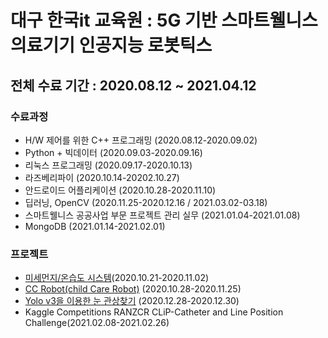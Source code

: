 # 대구 한국it 교육원 : 5G 기반 스마트웰니스 의료기기 인공지능 로봇틱스

## 전체 수료 기간 : 2020.08.12 ~ 2021.04.12

### 수료과정
- H/W 제어를 위한 C++ 프로그래밍 (2020.08.12-2020.09.02)
- Python + 빅데이터 (2020.09.03-2020.09.16)
- 리눅스 프로그래밍 (2020.09.17-2020.10.13)
- 라즈베리파이 (2020.10.14-20202.10.27)
- 안드로이드 어플리케이션 (2020.10.28-2020.11.10)
- 딥러닝, OpenCV (2020.11.25-2020.12.16 / 2021.03.02-03.18)
- 스마트웰니스 공공사업 부문 프로젝트 관리 실무 (2021.01.04-2021.01.08)
- MongoDB (2021.01.14-2021.02.01)


### 프로젝트
- [미세먼지/온습도 시스템](https://github.com/J-jihee/Project/tree/main/Monitoring_system)(2020.10.21-2020.11.02)
- [CC Robot(child Care Robot)](https://github.com/J-jihee/Project/tree/main/CC_Robot) (2020.10.28-2020.11.25)
- [Yolo v3을 이용한 눈 관상찾기](https://github.com/J-jihee/Project/tree/main/Yolo) (2020.12.28-2020.12.30)
- Kaggle Competitions RANZCR CLiP-Catheter and Line Position Challenge(2021.02.08-2021.02.26)

